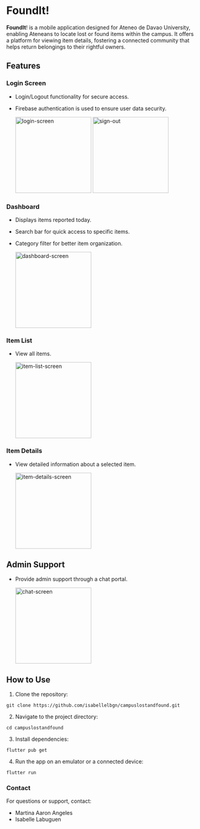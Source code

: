 # FoundIt!

**FoundIt**! is a mobile application designed for Ateneo de Davao University, enabling Ateneans to locate lost or found items within the campus. It offers a platform for viewing item details, fostering a connected community that helps return belongings to their rightful owners.

## Features
### Login Screen
- Login/Logout functionality for secure access.
- Firebase authentication is used to ensure user data security.

  <img width="200" alt="login-screen" src="https://github.com/user-attachments/assets/070038e4-0308-4eb1-9880-51cffab529ad">
  <img width="200" alt="sign-out" src="https://github.com/user-attachments/assets/cfa5ad57-c810-4f68-8f21-a9adf68192de">

### Dashboard
- Displays items reported today.
- Search bar for quick access to specific items.
- Category filter for better item organization.

  <img width="200" alt="dashboard-screen" src="https://github.com/user-attachments/assets/6595b4e7-9e7f-4108-bebe-98447a14c1d8">

### Item List
- View all items.

  <img width="200" alt="item-list-screen" src="https://github.com/user-attachments/assets/1178e23d-3542-481e-8c4a-240fc3c7825a">

### Item Details
- View detailed information about a selected item.

  <img width="200" alt="item-details-screen" src="https://github.com/user-attachments/assets/87909b4e-4c13-4fbc-8d87-468d2515e4ca">

## Admin Support
- Provide admin support through a chat portal.

  <img width="200" alt="chat-screen" src="https://github.com/user-attachments/assets/8e23c7c1-f98e-470e-84e0-26bbeaaeed57">

## How to Use
1. Clone the repository:
```
git clone https://github.com/isabellelbgn/campuslostandfound.git
```
2. Navigate to the project directory:
```
cd campuslostandfound
```
3. Install dependencies:
```
flutter pub get
```
4. Run the app on an emulator or a connected device:
```
flutter run
```

### Contact
For questions or support, contact:
- Martina Aaron Angeles
- Isabelle Labuguen

